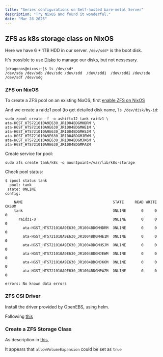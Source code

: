 ```yaml
---
title: "Series configurations on Self-hosted bare-metal Server"
description: "Try NixOS and found it wonderful."
date: "Mar 28 2025"
---
```


## ZFS as k8s storage class on NixOS
Here we have 6 * 1TB HDD in our server. `/dev/sdd*` is the boot disk.

It's possible to use [Disko](https://nixos.wiki/wiki/Disko) to manage our disks, but not nessesary.

```shell
[dragonos@nixos:~]$ ls /dev/sd*
/dev/sda /dev/sdb /dev/sdc /dev/sdd  /dev/sdd1  /dev/sdd2 /dev/sde /dev/sdf /dev/sdg
```

### ZFS on NixOS

To create a ZFS pool on an existing NixOS, first [enable ZFS on NixOS](https://openzfs.github.io/openzfs-docs/Getting%20Started/NixOS/index.html)

And we create a raidz1 pool (to get detailed disk name, `ls /dev/disk/by-id`:
```shell
sudo zpool create -f -o ashift=12 tank raidz1 \
ata-HGST_HTS721010A9E630_JR1004BDGMHDRM \
ata-HGST_HTS721010A9E630_JR1004BDGMHE1M \
ata-HGST_HTS721010A9E630_JR1004BDGMHSJM \
ata-HGST_HTS721010A9E630_JR1004BDGMJEWM \
ata-HGST_HTS721010A9E630_JR1004BDGMJK6M \
ata-HGST_HTS721010A9E630_JR1004BDGMPAZM
```

Create service for pool:
```shell
sudo zfs create tank/k8s -o mountpoint=/var/lib/k8s-storage
```

Check pool status:
```shell
$ zpool status tank
  pool: tank
 state: ONLINE
config:

	NAME                                         STATE     READ WRITE CKSUM
	tank                                         ONLINE       0     0     0
	  raidz1-0                                   ONLINE       0     0     0
	    ata-HGST_HTS721010A9E630_JR1004BDGMHDRM  ONLINE       0     0     0
	    ata-HGST_HTS721010A9E630_JR1004BDGMHE1M  ONLINE       0     0     0
	    ata-HGST_HTS721010A9E630_JR1004BDGMHSJM  ONLINE       0     0     0
	    ata-HGST_HTS721010A9E630_JR1004BDGMJEWM  ONLINE       0     0     0
	    ata-HGST_HTS721010A9E630_JR1004BDGMJK6M  ONLINE       0     0     0
	    ata-HGST_HTS721010A9E630_JR1004BDGMPAZM  ONLINE       0     0     0

errors: No known data errors
```

### ZFS CSI Driver

Install the driver provided by OpenEBS, using helm.

Following [this](https://openebs.github.io/openebs/)

### Create a ZFS Storage Class

As description in [this](https://openebs.io/docs/user-guides/local-storage-user-guide/local-pv-zfs/configuration/zfs-create-storageclass),

It appears that `allowVolumeExpansion` could be set as `true`
